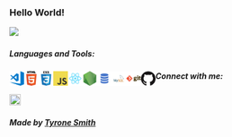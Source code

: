 ### Hello World!

<img src = "https://media.giphy.com/media/S5EOnENYbDCyrvvsjv/giphy.gif">

##### Languages and Tools: 
<img align="left" alt="Visual Studio Code" width="26px" src="READMEImages/visual-studio-code.png" />
<img align="left" alt="HTML5" width="26px" src="READMEImages/html.png" />
<img align="left" alt="CSS3" width="26px" src="READMEImages/css.png" />
<img align="left" alt="JavaScript" width="26px" src="READMEImages/javascript.png" />
<img align="left" alt="React" width="26px" src="READMEImages/react.png" />
<img align="left" alt="Node.js" width="26px" src="READMEImages/nodejs.png" />
<img align="left" alt="SQL" width="26px" src="READMEImages/sql.png" />
<img align="left" alt="MySQL" width="26px" src="READMEImages/mysql.png" />
<img align="left" alt="Git" width="26px" src="READMEImages/git.png" />
<img align="left" alt="GitHub" width="26px" src="READMEImages/github.png" />


##### Connect with me: 
<a href="https://www.linkedin.com/in/tdstyrone/"><img src="https://img.icons8.com/android/24/000000/linkedin.png" height="20px" width="20px"/></a>



##### Made by [Tyrone Smith](https://github.com/tdstyrone)
